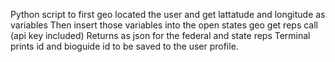 Python script to first geo located the user and get lattatude and longitude as variables
Then insert those variables into the open states geo get reps call (api key included)
Returns as json for the federal and state reps
Terminal prints id and bioguide id to be saved to the user profile.
